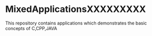 # MixedApplicationsXXXXXXXXX
This repository contains applications which demonstrates the basic concepts of C,CPP,JAVA
